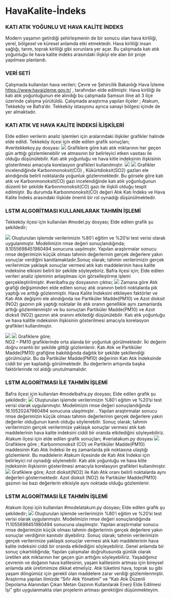 # HavaKalite-İndeks
### KATI ATIK YOĞUNLU VE HAVA KALİTE İNDEKS
Modern yaşamın getirdiği  şehirleşmenin de  bir sonucu olan hava kirliliği, yerel, bölgesel ve küresel anlamda etki etmektedir. Hava kirliliği insan sağlığı, tarım, toprak kirliliği gibi sorunlara yer açar. Bu çalışmada katı atık yoğunluğu ile hava kalite indeks arasındaki ilişkiyi ele alan bir proje yapılması planlandı. 
### VERİ SETİ
Çalışmada kullanılan hava verileri; 
 Çevre ve Şehircilik Bakanlığı Hava İzleme https://www.havaizleme.gov.tr/ ,   tarafından elde edilmiştir. 
Hava kirliliği ile katı atık yoğunluğunun ele alındığı bu çalışmada Samsun iline ait 3 ilçe üzerinde çalışma yürütüldü.
Çalışmada araştırma yapılan ilçeler ; Atakum, Tekkeköy ve Bafra’dır. Tekkeköy istasyonu ayrıca sanayi bölgesi içinde de yer almaktadır.  
### KATI ATIK VE HAVA KALİTE İNDEKSİ İLİŞKİLERİ
Elde edilen verilerin analiz işlemleri  için aralarındaki ilişkiler grafikler halinde elde edildi. 
Tekkeköy ilçesi için  elde edilen grafik sonuçları; 
   #veritekkekoy.py dosyası: 
   ![](https://github.com/aysesena-yksl/HavaKalite-ndeks/blob/master/4.PNG)
Grafiklere göre katı atık miktarının her geçen gün arttığı gözlemlenebilir ve atmasının bir belirleyici etken vasıtası ile olduğu düşünülebilir. 
Katı atık yoğunluğu ve hava kitle indeksinin ilişkisinin gösterilmesi amacıyla  korelasyon grafikleri kullanılmıştır. 
   ![](https://github.com/aysesena-yksl/HavaKalite-ndeks/blob/master/6.PNG)     ![](https://github.com/aysesena-yksl/HavaKalite-ndeks/blob/master/7.PNG)
Grafikler incelendiğinde Karbonmonoksit(CO) , Kükürtdioksit(SO2) gazları ele alındığında belirli noktalarda yoğunluk gözlenmektedir. Bu görsele göre katı atık ve Karbonmonoksit(CO) gazı incelendiğinde katı atık  yoğunluğunun düzenli bir şekilde Karbonmonoksit(CO) gazı ile ilişkili olduğu tespit edilmiştir. 
Bu durumda Karbonmonoksit(CO) değeri Atık Katı İndeks ve Hava Kalite İndeks arasındaki ilişkide önemli bir rol oynadığı düşünülmektedir. 
### LSTM ALGORİTMASI KULLANILARAK TAHMİN İŞLEMİ 
Tekkeköy ilçesi için kullanılan  #model.py dosyası; 
Elde edilen grafik şu şekildedir; 

   ![](https://github.com/aysesena-yksl/HavaKalite-ndeks/blob/master/lstm.PNG)
Oluşturulan işlemde verilerimizin %80’i eğitim ve %20’si test verisi olarak uygulanmıştır. Modelimizin rmse değeri sonuçlandığında; 9.1055698451980494  sonucuna uaşılmıştır.   Yapılan araştırmalar sonucu rmse değerimizin küçük olması tahmin değerlerinin gerçek değerlere yakın sonuçlar verdiğini kanıtlamaktadır.Sonuç olarak; tahmin verilerimizin gerçek verilerimize yaklaşık sonuçlar vermesi atık katı maddelerinin hava kalite indeksine etkisini belirli bir şekilde söyleyebiriz. 
Bafra ilçesi için; Elde edilen verileri analiz işleminin anlaşılması için görselleştirme işlemi gerçekleştirilmiştir. 
#veribafra.py  dosyasının çıktısı; 
![](https://github.com/aysesena-yksl/HavaKalite-ndeks/blob/master/veri.PNG)
Zamana göre Atık grafiği değişiminden elde edilen sonuç atık oranının belirli noktalarda pik yaptığı ve arttığı gözlenmiştir. Hava Kalite İndeksini etkileyen faktörler ve Katı Atık değişimi ele alındığında ise Partiküler Madde(PM10) ve Azot dioksit (NO2) gazının pik yaptığı noktalar ile  atık oranın genellikle aynı zamanlarda arttığı gözlemlenmiştir ve bu  sonuçtan Partiküler Madde(PM10) ve Azot dioksit (NO2) gazının atık oranını etkilediği düşünülebilir. 
Katı atık yoğunluğu ve hava kalitle indeksinin ilişkisinin gösterilmesi amacıyla korelasyon grafikleri kullanılmıştır. 
  
![](https://github.com/aysesena-yksl/HavaKalite-ndeks/blob/master/bafra1.PNG)  ![](https://github.com/aysesena-yksl/HavaKalite-ndeks/blob/master/bafra2.PNG)
Grafiklere göre;   
NO2 – PM10 grafiklerinde orta alanda bir yoğunluk görülmektedir. İki değerin doğru orantılı bir şekilde gittiği gözlemlenir. Katı Atık ve Partiküler Madde(PM10) grafiğine bakıldığında dağıtık bir şekilde şekillendiği görülmüştür. Bu da Partiküler Madde(PM10) değerinin Katı Atık İndeksinde ciddi bir yer kapladığı görülmektedir. Bu değerlerin artışında başka faktörlerinde rol aldığı unutulmamalıdır.
### LSTM ALGORİTMASI İLE TAHMİN İŞLEMİ 
Bafra ilçesi için kullanılan  #modelbafra.py dosyası; 
Elde edilen grafik şu şekildedir; 
![](https://github.com/aysesena-yksl/HavaKalite-ndeks/blob/master/bafralstm.PNG)
Oluşturulan işlemde verilerimizin %80’i eğitim ve %20’si test verisi olarak uygulanmıştır. Modelimizin rmse değeri sonuçlandığında  16.10520247980494 sonucuna ulaşılmıştır.  . Yapılan araştırmalar sonucu rmse  değerimizin küçük olması tahmin değerlerinin gerçek değerlere  yakın değerler olduğunun kanıtı olduğu söylenebilir. 
Sonuç olarak; tahmin verilerimizin gerçek verilerimize yaklaşık sonuçlar vermesi atık katı maddelerinin hava kalite indeksini ciddi bir oranda etkilediğini söyleyebiliriz. 
Atakum ilçesi için  elde edilen grafik sonuçları; 
   #veriatakum.py dosyası 
 ![](https://github.com/aysesena-yksl/HavaKalite-ndeks/blob/master/atakum1.PNG)
 Grafiklere göre ; Karbonmonoksit (CO) ve Partiküler Madde(PM10) maddesinin  Katı Atık İndeksi ile eş zamanlarda pik noktasına ulaştığı gözlemlenir. Bu maddelerin Atakum ilçesinde de Katı Atık İndeksi için belirleyici rol oynadığı söylenebilir. 
Katı atık yoğunluğu ve hava kitle indeksinin ilişkisinin gösterilmesi amacıyla korelasyon grafikleri kullanılmıştır. 
![](https://github.com/aysesena-yksl/HavaKalite-ndeks/blob/master/atakum2.PNG)
Grafiklere göre; Azot dioksit(NO2) ile Katı Atık oranı belirli noktalarda aynı değerleri göstermektedir. Azot dioksit (NO2) ile Partiküler Madde(PM10) gazının ise bazı değerlerin etkisiyle aynı noktada olduğu gözlemlenir. 
### LSTM ALGORİTMASI İLE TAHMİN İŞLEMİ 
Atakum ilçesi için kullanılan  #modelatakum.py dosyası; 
Elde edilen grafik şu şekildedir; 
![](https://github.com/aysesena-yksl/HavaKalite-ndeks/blob/master/atakumlstm.PNG)
Oluşturulan işlemde verilerimizin %80’i eğitim ve %20’si test  verisi olarak uygulanmıştır. Modelimizin rmse değeri sonuçlandığında 11.1055698451980494 sonucuna ulaşılmıştır.     Yapılan araştırmalar sonucu rmse  değerimizin küçük olması tahmin değerlerinin gerçek değerlere yakın sonuçlar verdiğinin kanıtıdır diyebiliriz. Sonuç olarak; tahmin verilerimizin gerçek verilerimize yaklaşık sonuçlar vermesi atık katı maddelerinin hava kalite indeksini ciddi bir oranda etkilediğini söyleyebiliriz. 
Genel anlamda bir sonuç çıkartıldığında; 
Yapılan çalışmalar doğrultusunda günlük olarak üretilen  atık miktarının her geçen gün arttığını söyleyebiliriz. Yaşadığımız çevrenin ve doğanın hava kalitesinin, yaşam kalitesinin artması için bireysel anlamda atık üretimimize dikkat etmeliyiz. Atık tüketimi hava, toprak su gibi yaşam döngümüz için gerekli olan maddelere zarar verdiği gözlemlenmiştir. Araştırma yapılan ilimizde “Sıfır Atık Yönetimi” ve  “Katı Atık Düzenli Depolama Alanından Çıkan Metan Gazının Kullanılarak Enerji Elde Edilmesi İşi”  gibi uygulanmakta olan projelerin artması gerektiğini düşünmekteyim. 
 
 

 
 
